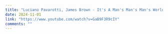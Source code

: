 ```yaml
---
title: "Luciano Pavarotti, James Brown - It's A Man's Man's Man's World"
date: 2024-11-01
link: "https://www.youtube.com/watch?v=GaB9F3R9cIY"
comments: ""
---
```


